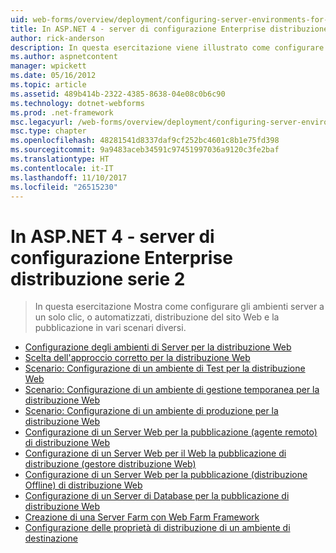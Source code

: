 ```yaml
---
uid: web-forms/overview/deployment/configuring-server-environments-for-web-deployment/index
title: In ASP.NET 4 - server di configurazione Enterprise distribuzione serie 2 | Documenti Microsoft
author: rick-anderson
description: In questa esercitazione viene illustrato come configurare gli ambienti server a supporto di un solo clic o automatizzato, distribuzione del sito Web e la pubblicazione in vari dello scenario diverse...
ms.author: aspnetcontent
manager: wpickett
ms.date: 05/16/2012
ms.topic: article
ms.assetid: 489b414b-2322-4385-8638-04e08c0b6c90
ms.technology: dotnet-webforms
ms.prod: .net-framework
msc.legacyurl: /web-forms/overview/deployment/configuring-server-environments-for-web-deployment
msc.type: chapter
ms.openlocfilehash: 48281541d8337daf9cf252bc4601c8b1e75fd398
ms.sourcegitcommit: 9a9483aceb34591c97451997036a9120c3fe2baf
ms.translationtype: HT
ms.contentlocale: it-IT
ms.lasthandoff: 11/10/2017
ms.locfileid: "26515230"
---
```

<a name="aspnet-4---enterprise-deployment-series-2-configuring-servers"></a>In ASP.NET 4 - server di configurazione Enterprise distribuzione serie 2
====================
> In questa esercitazione Mostra come configurare gli ambienti server a un solo clic, o automatizzati, distribuzione del sito Web e la pubblicazione in vari scenari diversi.


- [Configurazione degli ambienti di Server per la distribuzione Web](configuring-server-environments-for-web-deployment.md)
- [Scelta dell'approccio corretto per la distribuzione Web](choosing-the-right-approach-to-web-deployment.md)
- [Scenario: Configurazione di un ambiente di Test per la distribuzione Web](scenario-configuring-a-test-environment-for-web-deployment.md)
- [Scenario: Configurazione di un ambiente di gestione temporanea per la distribuzione Web](scenario-configuring-a-staging-environment-for-web-deployment.md)
- [Scenario: Configurazione di un ambiente di produzione per la distribuzione Web](scenario-configuring-a-production-environment-for-web-deployment.md)
- [Configurazione di un Server Web per la pubblicazione (agente remoto) di distribuzione Web](configuring-a-web-server-for-web-deploy-publishing-remote-agent.md)
- [Configurazione di un Server Web per il Web la pubblicazione di distribuzione (gestore distribuzione Web)](configuring-a-web-server-for-web-deploy-publishing-web-deploy-handler.md)
- [Configurazione di un Server Web per la pubblicazione (distribuzione Offline) di distribuzione Web](configuring-a-web-server-for-web-deploy-publishing-offline-deployment.md)
- [Configurazione di un Server di Database per la pubblicazione di distribuzione Web](configuring-a-database-server-for-web-deploy-publishing.md)
- [Creazione di una Server Farm con Web Farm Framework](creating-a-server-farm-with-the-web-farm-framework.md)
- [Configurazione delle proprietà di distribuzione di un ambiente di destinazione](configuring-deployment-properties-for-a-target-environment.md)
